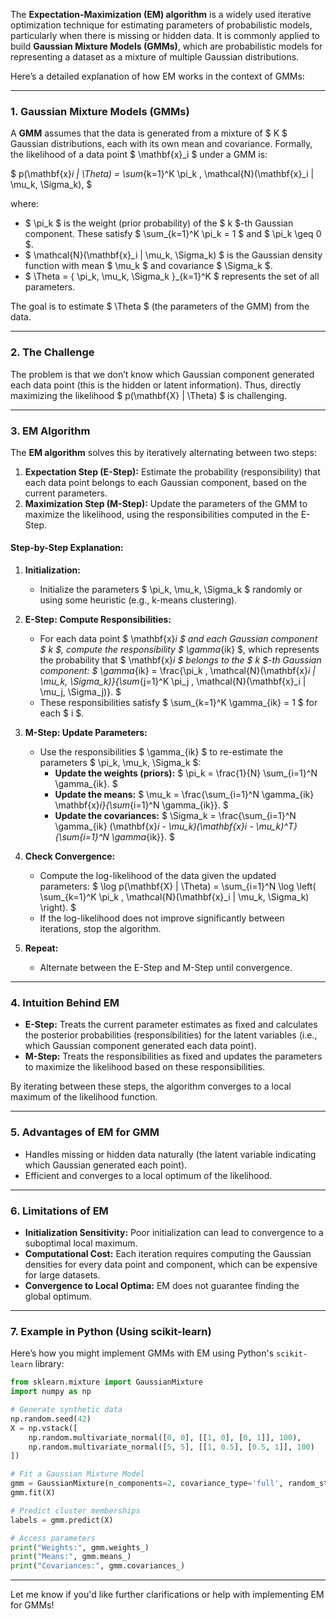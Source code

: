 The **Expectation-Maximization (EM) algorithm** is a widely used iterative optimization technique for estimating parameters of probabilistic models, particularly when there is missing or hidden data. It is commonly applied to build **Gaussian Mixture Models (GMMs)**, which are probabilistic models for representing a dataset as a mixture of multiple Gaussian distributions.

Here’s a detailed explanation of how EM works in the context of GMMs:

---

### **1. Gaussian Mixture Models (GMMs)**

A **GMM** assumes that the data is generated from a mixture of $ K $ Gaussian distributions, each with its own mean and covariance. Formally, the likelihood of a data point $ \mathbf{x}_i $ under a GMM is:

$
p(\mathbf{x}_i | \Theta) = \sum_{k=1}^K \pi_k \, \mathcal{N}(\mathbf{x}_i | \mu_k, \Sigma_k),
$

where:
- $ \pi_k $ is the weight (prior probability) of the $ k $-th Gaussian component. These satisfy $ \sum_{k=1}^K \pi_k = 1 $ and $ \pi_k \geq 0 $.
- $ \mathcal{N}(\mathbf{x}_i | \mu_k, \Sigma_k) $ is the Gaussian density function with mean $ \mu_k $ and covariance $ \Sigma_k $.
- $ \Theta = \{ \pi_k, \mu_k, \Sigma_k \}_{k=1}^K $ represents the set of all parameters.

The goal is to estimate $ \Theta $ (the parameters of the GMM) from the data.

---

### **2. The Challenge**
The problem is that we don’t know which Gaussian component generated each data point (this is the hidden or latent information). Thus, directly maximizing the likelihood $ p(\mathbf{X} | \Theta) $ is challenging. 

---

### **3. EM Algorithm**

The **EM algorithm** solves this by iteratively alternating between two steps:
1. **Expectation Step (E-Step):** Estimate the probability (responsibility) that each data point belongs to each Gaussian component, based on the current parameters.
2. **Maximization Step (M-Step):** Update the parameters of the GMM to maximize the likelihood, using the responsibilities computed in the E-Step.

#### **Step-by-Step Explanation:**

1. **Initialization:**
   - Initialize the parameters $ \pi_k, \mu_k, \Sigma_k $ randomly or using some heuristic (e.g., k-means clustering).

2. **E-Step: Compute Responsibilities:**
   - For each data point $ \mathbf{x}_i $ and each Gaussian component $ k $, compute the responsibility $ \gamma_{ik} $, which represents the probability that $ \mathbf{x}_i $ belongs to the $ k $-th Gaussian component:
     $
     \gamma_{ik} = \frac{\pi_k \, \mathcal{N}(\mathbf{x}_i | \mu_k, \Sigma_k)}{\sum_{j=1}^K \pi_j \, \mathcal{N}(\mathbf{x}_i | \mu_j, \Sigma_j)}.
     $
   - These responsibilities satisfy $ \sum_{k=1}^K \gamma_{ik} = 1 $ for each $ i $.

3. **M-Step: Update Parameters:**
   - Use the responsibilities $ \gamma_{ik} $ to re-estimate the parameters $ \pi_k, \mu_k, \Sigma_k $:
     - **Update the weights (priors):**
       $
       \pi_k = \frac{1}{N} \sum_{i=1}^N \gamma_{ik}.
       $
     - **Update the means:**
       $
       \mu_k = \frac{\sum_{i=1}^N \gamma_{ik} \mathbf{x}_i}{\sum_{i=1}^N \gamma_{ik}}.
       $
     - **Update the covariances:**
       $
       \Sigma_k = \frac{\sum_{i=1}^N \gamma_{ik} (\mathbf{x}_i - \mu_k)(\mathbf{x}_i - \mu_k)^T}{\sum_{i=1}^N \gamma_{ik}}.
       $

4. **Check Convergence:**
   - Compute the log-likelihood of the data given the updated parameters:
     $
     \log p(\mathbf{X} | \Theta) = \sum_{i=1}^N \log \left( \sum_{k=1}^K \pi_k \, \mathcal{N}(\mathbf{x}_i | \mu_k, \Sigma_k) \right).
     $
   - If the log-likelihood does not improve significantly between iterations, stop the algorithm.

5. **Repeat:**
   - Alternate between the E-Step and M-Step until convergence.

---

### **4. Intuition Behind EM**
- **E-Step:** Treats the current parameter estimates as fixed and calculates the posterior probabilities (responsibilities) for the latent variables (i.e., which Gaussian component generated each data point).
- **M-Step:** Treats the responsibilities as fixed and updates the parameters to maximize the likelihood based on these responsibilities.

By iterating between these steps, the algorithm converges to a local maximum of the likelihood function.

---

### **5. Advantages of EM for GMM**
- Handles missing or hidden data naturally (the latent variable indicating which Gaussian generated each point).
- Efficient and converges to a local optimum of the likelihood.

---

### **6. Limitations of EM**
- **Initialization Sensitivity:** Poor initialization can lead to convergence to a suboptimal local maximum.
- **Computational Cost:** Each iteration requires computing the Gaussian densities for every data point and component, which can be expensive for large datasets.
- **Convergence to Local Optima:** EM does not guarantee finding the global optimum.

---

### **7. Example in Python (Using scikit-learn)**
Here’s how you might implement GMMs with EM using Python's `scikit-learn` library:

```python
from sklearn.mixture import GaussianMixture
import numpy as np

# Generate synthetic data
np.random.seed(42)
X = np.vstack([
    np.random.multivariate_normal([0, 0], [[1, 0], [0, 1]], 100),
    np.random.multivariate_normal([5, 5], [[1, 0.5], [0.5, 1]], 100)
])

# Fit a Gaussian Mixture Model
gmm = GaussianMixture(n_components=2, covariance_type='full', random_state=42)
gmm.fit(X)

# Predict cluster memberships
labels = gmm.predict(X)

# Access parameters
print("Weights:", gmm.weights_)
print("Means:", gmm.means_)
print("Covariances:", gmm.covariances_)
```

---

Let me know if you'd like further clarifications or help with implementing EM for GMMs!